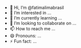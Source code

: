 - 👋 Hi, I’m @fatimalimabrasil
- 👀 I’m interested in ...
- 🌱 I’m currently learning ...
- 💞️ I’m looking to collaborate on ...
- 📫 How to reach me ...
- 😄 Pronouns: ...
- ⚡ Fun fact: ...

<!---
fatimalimabrasil/fatimalimabrasil is a ✨ special ✨ repository because its `README.md` (this file) appears on your GitHub profile.
You can click the Preview link to take a look at your changes.
--->
